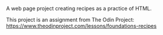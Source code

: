 A web page project creating recipes as a practice of HTML.

This project is an assignment from The Odin Project: https://www.theodinproject.com/lessons/foundations-recipes
